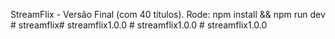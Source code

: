 StreamFlix - Versão Final (com 40 títulos). Rode: npm install && npm run dev
#   s t r e a m f l i x #   s t r e a m f l i x 1 . 0 . 0  
 #   s t r e a m f l i x 1 . 0 . 0  
 #   s t r e a m f l i x 1 . 0 . 0  
 